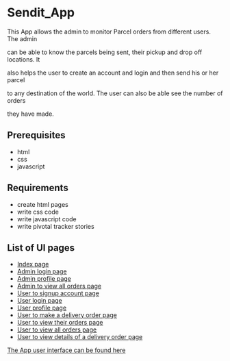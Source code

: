 # Sendit_App
This App  allows the admin to monitor Parcel orders from different users. The admin 

can be able to know the parcels being sent, their pickup and drop off locations. It 

also helps the user to create an account and login and then send his or her parcel 

to any destination of the world. The user can also be able see the number of orders 

they have made. 

##  Prerequisites
* html
* css
* javascript


##  Requirements
* create html pages
* write css code
* write javascript code 
* write pivotal tracker stories

##  List of UI pages
       
- [Index page]()
- [Admin login page]()
- [Admin profile page]()
- [Admin to view all orders page]()
- [User to signup account page]()
- [User login page]()
- [User profile page]()
- [User to make a delivery order page]()
- [User to view their orders page]()
- [User to view all orders page]()
- [User to view details of a delivery order page]()


[The App user interface can be found here]()